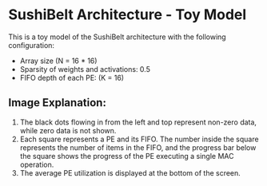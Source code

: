 # SushiBelt Architecture - Toy Model

This is a toy model of the SushiBelt architecture with the following configuration:
- Array size \(N = 16 * 16\)
- Sparsity of weights and activations: 0.5
- FIFO depth of each PE: \(K = 16\)

## Image Explanation:
1. The black dots flowing in from the left and top represent non-zero data, while zero data is not shown.
2. Each square represents a PE and its FIFO. The number inside the square represents the number of items in the FIFO, and the progress bar below the square shows the progress of the PE executing a single MAC operation.
3. The average PE utilization is displayed at the bottom of the screen.
